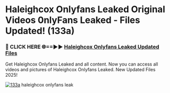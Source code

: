 # Haleighcox Onlyfans Leaked Original Videos 0nlyFans Leaked - Files Updated! (133a)

<h3>🔴 CLICK HERE 🌐==►► <a href="https://tinyurl.com/x26r9saj" rel="nofollow">Haleighcox Onlyfans Leaked Updated Files</a></h3>

Get Haleighcox Onlyfans Leaked and all content. Now you can access all videos and pictures of Haleighcox Onlyfans Leaked. New Updated Files 2025!

[![133a](https://i.imgur.com/LkgZPqh.gif)](https://tinyurl.com/x26r9saj)
haleighcox onlyfans leak